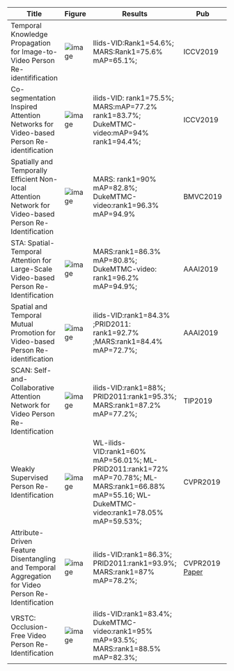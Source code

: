 
Title|Figure| Results| Pub | Links
 --- |  --- |  ---   |---  |---  
Temporal Knowledge Propagation for Image-to-Video Person Re-identifification | ![image](https://github.com/ccq195/video-based-person-re-identification/blob/master/2019/figure/1.png)|Ilids-VID:Rank1=54.6%; MARS:Rank1=75.6% mAP=65.1%;|ICCV2019|[Paper](https://arxiv.org/pdf/1908.03885.pdf) [Code](https://github.com/guxinqian/TKP)
Co-segmentation Inspired Attention Networks for Video-based Person Re-identification | ![image](https://github.com/ccq195/video-based-person-re-identification/blob/master/2019/figure/co-segementation.png) | ilids-VID: rank1=75.5%; MARS:mAP=77.2% rank1=83.7%;   DukeMTMC-video:mAP=94% rank1=94.4%; |ICCV2019| [Paper](http://openaccess.thecvf.com/content_ICCV_2019/papers/Subramaniam_Co-Segmentation_Inspired_Attention_Networks_for_Video-Based_Person_Re-Identification_ICCV_2019_paper.pdf)[Code](https://github.com/InnovArul/vidreid_cosegmentation)
Spatially and Temporally Efficient Non-local Attention Network for Video-based Person Re-Identification | ![image](https://github.com/ccq195/video-based-person-re-identification/blob/master/2019/figure/non-local.png) |MARS:  rank1=90% mAP=82.8%; DukeMTMC-video:rank1=96.3% mAP=94.9% | BMVC2019 | [Paper](http://media.ee.ntu.edu.tw/research/STE_NVAN/BMVC19_STE_NVAN_cam.pdf)[Code](https://github.com/jackie840129/STE-NVAN)
STA: Spatial-Temporal Attention for Large-Scale Video-based Person Re-Identification | ![image](https://github.com/ccq195/video-based-person-re-identification/blob/master/2019/figure/sta.png) | MARS:rank1=86.3% mAP=80.8%;  DukeMTMC-video: rank1=96.2% mAP=94.9%;|AAAI2019|[paper](https://arxiv.org/abs/1811.04129) 
Spatial and Temporal Mutual Promotion for Video-based Person Re-identification| ![image](https://github.com/ccq195/video-based-person-re-identification/blob/master/2019/figure/RRU_STIM.png) |ilids-VID:rank1=84.3% ;PRID2011: rank1=92.7% ;MARS:rank1=84.4% mAP=72.7%;|AAAI2019| [Paper](https://arxiv.org/abs/1812.10305v1)[Code](https://github.com/yolomax/rru-reid)
SCAN: Self-and-Collaborative Attention Network for Video Person Re-Identification | ![image](https://github.com/ccq195/video-based-person-re-identification/blob/master/2019/figure/SCAN.png) | ilids-VID:rank1=88%; PRID2011:rank1=95.3%; MARS:rank1=87.2% mAP=77.2%; | TIP2019 | [Paper](https://ieeexplore.ieee.org/document/8703416)[Code](https://github.com/ruixuejianfei/SCAN)
Weakly Supervised Person Re-Identification | ![image](https://github.com/ccq195/video-based-person-re-identification/blob/master/2019/figure/weakly.png) |WL-ilids-VID:rank1=60% mAP=56.01%; ML-PRID2011:rank1=72% mAP=70.78%; ML-MARS:rank1=66.88% mAP=55.16; WL-DukeMTMC-video:rank1=78.05% mAP=59.53%;|CVPR2019|[Paper](https://arxiv.org/abs/1904.03832v1)
Attribute-Driven Feature Disentangling and Temporal Aggregation for Video Person Re-Identification | ![image](https://github.com/ccq195/video-based-person-re-identification/blob/master/2019/figure/attribute.png)|ilids-VID:rank1=86.3%; PRID2011:rank1=93.9%; MARS:rank1=87% mAP=78.2%; | CVPR2019 [Paper](http://openaccess.thecvf.com/content_CVPR_2019/papers/Zhao_Attribute-Driven_Feature_Disentangling_and_Temporal_Aggregation_for_Video_Person_Re-Identification_CVPR_2019_paper.pdf)
VRSTC: Occlusion-Free Video Person Re-Identification | ![image](https://github.com/ccq195/video-based-person-re-identification/blob/master/2019/figure/VRSTC.png) | ilids-VID:rank1=83.4%; DukeMTMC-video:rank1=95% mAP=93.5%; MARS:rank1=88.5% mAP=82.3%;
